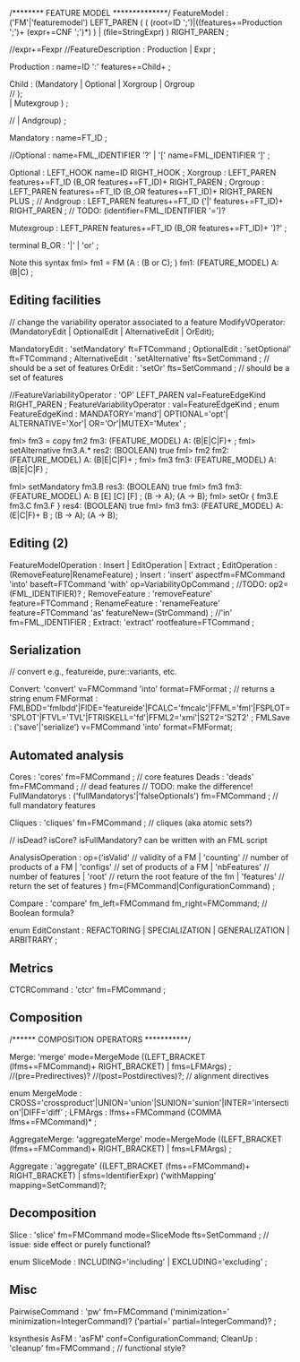 /******** FEATURE MODEL **************/
FeatureModel : ('FM'|'featuremodel') LEFT_PAREN
                                    (
                                    (
                                    (root=ID ';')|((features+=Production ';')+ 
                                    (expr+=CNF ';')*)
                                    )
                                    | (file=StringExpr) )
                                    RIGHT_PAREN ;

//expr+=Fexpr
//FeatureDescription : Production | Expr ;

Production  : name=ID ':' features+=Child+ ;

Child       : (Mandatory
                | Optional
                | Xorgroup
                | Orgroup  
//                );             
               | Mutexgroup ) ;
                
//                | Andgroup)  ;

Mandatory   : name=FT_ID ;

//Optional    : name=FML_IDENTIFIER '?' | '[' name=FML_IDENTIFIER ']' ;

Optional    : LEFT_HOOK name=ID RIGHT_HOOK ;
Xorgroup   : LEFT_PAREN features+=FT_ID  (B_OR features+=FT_ID)+ RIGHT_PAREN ;
Orgroup    : LEFT_PAREN features+=FT_ID  (B_OR features+=FT_ID)+ RIGHT_PAREN PLUS ;
// Andgroup   : LEFT_PAREN features+=FT_ID ('|' features+=FT_ID)+ RIGHT_PAREN ; // TODO: (identifier=FML_IDENTIFIER '=')?

Mutexgroup : LEFT_PAREN features+=FT_ID  (B_OR features+=FT_ID)+ ')?' ;

terminal B_OR :     '|' | 'or'  ; 

Note this syntax
fml> fm1 = FM (A : (B or C); )
fm1: (FEATURE_MODEL) A: (B|C) ;


## Editing facilities

// change the variability operator associated to a feature
ModifyVOperator: (MandatoryEdit | OptionalEdit | AlternativeEdit | OrEdit); 

MandatoryEdit : 'setMandatory' ft=FTCommand ;
OptionalEdit : 'setOptional' ft=FTCommand ;
AlternativeEdit : 'setAlternative' fts=SetCommand ; // should be a set of features
OrEdit : 'setOr' fts=SetCommand ; // should be a set of features 


//FeatureVariabilityOperator : 'OP' LEFT_PAREN val=FeatureEdgeKind RIGHT_PAREN ;
FeatureVariabilityOperator : val=FeatureEdgeKind ;
enum FeatureEdgeKind : MANDATORY='mand'| OPTIONAL='opt'| ALTERNATIVE='Xor'| OR='Or'|MUTEX='Mutex' ;

fml> fm3 = copy fm2
fm3: (FEATURE_MODEL) A: (B|E|C|F)+ ;
fml> setAlternative fm3.A.*
res2: (BOOLEAN) true
fml> fm2
fm2: (FEATURE_MODEL) A: (B|E|C|F)+ ;
fml> fm3
fm3: (FEATURE_MODEL) A: (B|E|C|F) ;

fml> setMandatory fm3.B
res3: (BOOLEAN) true
fml> fm3 
fm3: (FEATURE_MODEL) A: B [E] [C] [F] ; 
(B -> A);
(A -> B);
fml> setOr { fm3.E fm3.C fm3.F }
res4: (BOOLEAN) true
fml> fm3
fm3: (FEATURE_MODEL) A: (E|C|F)+ B ; 
(B -> A);
(A -> B);

## Editing (2)

FeatureModelOperation : Insert | EditOperation | Extract ;
EditOperation : (RemoveFeature|RenameFeature) ;
Insert : 'insert' aspectfm=FMCommand 'into' baseft=FTCommand 'with' op=VariabilityOpCommand ; //TODO:  op2=(FML_IDENTIFIER)?  ;
RemoveFeature : 'removeFeature' feature=FTCommand ;
RenameFeature : 'renameFeature' feature=FTCommand 'as' featureNew=(StrCommand) ; //'in' fm=FML_IDENTIFIER ;
Extract: 'extract' rootfeature=FTCommand ;


## Serialization


// convert e.g., featureide, pure::variants, etc.

Convert: 'convert' v=FMCommand 'into' format=FMFormat ; // returns a string
enum FMFormat : FMLBDD='fmlbdd'|FIDE='featureide'|FCALC='fmcalc'|FFML='fml'|FSPLOT='SPLOT'|FTVL='TVL'|FTRISKELL='fd'|FFML2='xmi'|S2T2='S2T2' ;
FMLSave : ('save'|'serialize') v=FMCommand 'into' format=FMFormat;

## Automated analysis

Cores : 'cores' fm=FMCommand ; // core features
Deads : 'deads' fm=FMCommand ; // dead features
// TODO: make the difference!
FullMandatorys : ('fullMandatorys'|'falseOptionals') fm=FMCommand ; // full mandatory features

Cliques : 'cliques' fm=FMCommand ; // cliques (aka atomic sets?)

// isDead? isCore? isFullMandatory? can be written with an FML script


AnalysisOperation :
    op=('isValid' // validity of a FM
    | 'counting'  // number of products of a FM
    | 'configs' // set of products of a FM
    | 'nbFeatures' // number of features
    | 'root' // return the root feature of the fm
    | 'features' // return the set of features
    ) fm=(FMCommand|ConfigurationCommand)
    ;


Compare :
    'compare' fm_left=FMCommand fm_right=FMCommand;    // Boolean formula?

enum EditConstant : REFACTORING | SPECIALIZATION | GENERALIZATION | ARBITRARY ;

## Metrics

CTCRCommand : 'ctcr' fm=FMCommand ; 

## Composition


/****** COMPOSITION OPERATORS ***********/


Merge: 'merge' mode=MergeMode 
            ((LEFT_BRACKET
                (lfms+=FMCommand)+
            RIGHT_BRACKET) 
             | fms=LFMArgs) ;
            //(pre=Predirectives)?
            //(post=Postdirectives)?; // alignment directives

enum MergeMode : CROSS='crossproduct'|UNION='union'|SUNION='sunion'|INTER='intersection'|DIFF='diff' ;
LFMArgs : lfms+=FMCommand (COMMA lfms+=FMCommand)* ;

AggregateMerge: 'aggregateMerge' mode=MergeMode 
            ((LEFT_BRACKET
                (lfms+=FMCommand)+
            RIGHT_BRACKET) 
             | fms=LFMArgs) ;

Aggregate : 'aggregate' ((LEFT_BRACKET
					 (fms+=FMCommand)+
								 RIGHT_BRACKET) 
												 | sfms=IdentifierExpr) ('withMapping' mapping=SetCommand)?;


## Decomposition

   

Slice : 'slice' fm=FMCommand mode=SliceMode fts=SetCommand ; // issue: side effect or purely functional?

enum SliceMode : INCLUDING='including' | EXCLUDING='excluding' ;


## Misc

PairwiseCommand : 'pw' fm=FMCommand ('minimization=' minimization=IntegerCommand)? ('partial=' partial=IntegerCommand)? ;

ksynthesis
AsFM : 'asFM' conf=ConfigurationCommand;
CleanUp : 'cleanup' fm=FMCommand ; // functional style?
